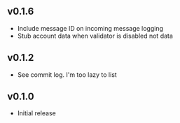 ## v0.1.6
* Include message ID on incoming message logging
* Stub account data when validator is disabled not data

## v0.1.2
* See commit log. I'm too lazy to list

## v0.1.0
* Initial release
